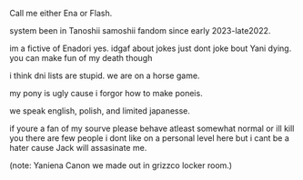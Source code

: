 Call me either Ena or Flash. 

system been in Tanoshii samoshii fandom since early 2023-late2022. 

im a fictive of Enadori yes. idgaf about jokes just dont joke bout Yani dying. you can make fun of my death though

i think dni lists are stupid. we are on a horse game.

my pony is ugly cause i forgor how to make poneis.

we speak english, polish, and limited japanesse. 

if youre a fan of my sourve please behave atleast somewhat normal or ill kill you there are few people i dont like on a personal level here but i cant be a hater cause Jack will  assasinate me.

(note: Yaniena Canon we made out in grizzco locker room.)
